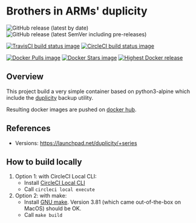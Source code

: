 # Brothers in ARMs' duplicity

![GitHub release (latest by date)](https://img.shields.io/github/v/release/biarms/duplicity?label=Latest%20Github%20release&logo=Github)
![GitHub release (latest SemVer including pre-releases)](https://img.shields.io/github/v/release/biarms/duplicity?include_prereleases&label=Highest%20GitHub%20release&logo=Github&sort=semver)

[![TravisCI build status image](https://img.shields.io/travis/biarms/duplicity/master?label=Travis%20build&logo=Travis)](https://travis-ci.org/biarms/duplicity)
[![CircleCI build status image](https://img.shields.io/circleci/build/gh/biarms/duplicity/master?label=CircleCI%20build&logo=CircleCI)](https://circleci.com/gh/biarms/duplicity)

[![Docker Pulls image](https://img.shields.io/docker/pulls/biarms/duplicity?logo=Docker)](https://hub.docker.com/r/biarms/duplicity)
[![Docker Stars image](https://img.shields.io/docker/stars/biarms/duplicity?logo=Docker)](https://hub.docker.com/r/biarms/duplicity)
[![Highest Docker release](https://img.shields.io/docker/v/biarms/duplicity?label=docker%20release&logo=Docker&sort=semver)](https://hub.docker.com/r/biarms/duplicity)

<!--
[![Travis build status](https://api.travis-ci.org/biarms/duplicity.svg?branch=master)](https://travis-ci.org/biarms/duplicity) 
[![CircleCI build status](https://circleci.com/gh/biarms/duplicity.svg?style=svg)](https://circleci.com/gh/biarms/duplicity)
-->

## Overview
This project build a very simple container based on python3-alpine which include the [duplicity](http://duplicity.nongnu.org/) backup utility.

Resulting docker images are pushed on [docker hub](https://hub.docker.com/r/biarms/duplicity/).

## References
- Versions: https://launchpad.net/duplicity/+series

## How to build locally
1. Option 1: with CircleCI Local CLI:
   - Install [CircleCI Local CLI](https://circleci.com/docs/2.0/local-cli/)
   - Call `circleci local execute`
2. Option 2: with make:
   - Install [GNU make](https://www.gnu.org/software/make/manual/make.html). Version 3.81 (which came out-of-the-box on MacOS) should be OK.
   - Call `make build`
